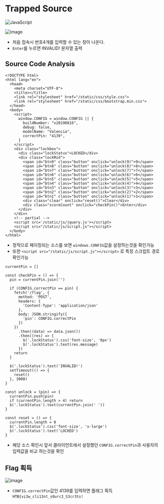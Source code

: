 # Trapped Source
![JavaScript](https://img.shields.io/badge/javascript-%23323330.svg?style=for-the-badge&logo=javascript&logoColor=%23F7DF1E)

![image](https://github.com/user-attachments/assets/4ba03adf-76fc-4593-ba5b-a8d47ec5207d)
- 처음 접속시 번호4개를 입력할 수 있는 창이 나온다.
- ```Enter```를 누르면 INVALID! 문자열 출력

## Source Code Analysis
```
<!DOCTYPE html>
<html lang="en">
  <head>
    <meta charset="UTF-8">
    <title></title>
    <link rel="stylesheet" href="/static/css/style.css">
    <link rel="stylesheet" href="/static/css/bootstrap.min.css">
  </head>
  <body>
    <script>
      window.CONFIG = window.CONFIG || {
        buildNumber: "v20190816",
        debug: false,
        modelName: "Valencia",
        correctPin: "4139",
      }
    </script>
    <div class="lockbox">
      <div class="lockStatus">LOCKED</div>
      <div class="lockMid">
        <span id="btn9" class="button" onclick="unlock(9)">9</span>
        <span id="btn8" class="button" onclick="unlock(8)">8</span>
        <span id="btn7" class="button" onclick="unlock(7)">7</span>
        <span id="btn6" class="button" onclick="unlock(6)">6</span>
        <span id="btn5" class="button" onclick="unlock(5)">5</span>
        <span id="btn4" class="button" onclick="unlock(4)">4</span>
        <span id="btn3" class="button" onclick="unlock(3)">3</span>
        <span id="btn2" class="button" onclick="unlock(2)">2</span>
        <span id="btn1" class="button" onclick="unlock(1)">1</span>
        <div class="clear" onclick="reset()">Clear</div>
        <div class="scoreCount" onclick="checkPin()">Enter</div>
      </div>
    </div>
    <!-- partial -->
    <script src='/static/js/jquery.js'></script>
    <script src="/static/js/script.js"></script>
  </body>
</html>
```
- 정적으로 페이징되는 소스를 보면 ```windows.CONFIG```값을 설정하는것을 확인가능
- 또한 ```<script src="/static/js/script.js"></script>``` 로 특정 스크립트 경로 확인가능

```
currentPin = []

const checkPin = () => {
  pin = currentPin.join('')
  
  if (CONFIG.correctPin == pin) {
    fetch('/flag', {
      method: 'POST',
      headers: {
        'Content-Type': 'application/json'
      },
      body: JSON.stringify({
        'pin': CONFIG.correctPin
      })
    })
      .then((data) => data.json())
      .then((res) => {
        $('.lockStatus').css('font-size', '8px')
        $('.lockStatus').text(res.message)
      })
    return
  }
  
  $('.lockStatus').text('INVALID!')
  setTimeout(() => {
    reset()
  }, 3000)
}

const unlock = (pin) => {
  currentPin.push(pin)
  if (currentPin.length > 4) return
  $('.lockStatus').text(currentPin.join(' '))
}

const reset = () => {
  currentPin.length = 0
  $('.lockStatus').css('font-size', 'x-large')
  $('.lockStatus').text('LOCKED')
}
```
- 해당 소스 확인시 앞서 클라이언트에서 설정했던 ```CONFIG.correctPin```과 사용자의 입력값을 비교 하는것을 확인

## Flag 획득
![image](https://github.com/user-attachments/assets/553131e1-a4e8-4bf7-aa68-4c098eef68f0)
- ```CONFIG.correctPin```값인 4139를 입력하면 플래그 획득
```HTB{vi3w_cli13nt_s0urc3_S3cr3ts!```

